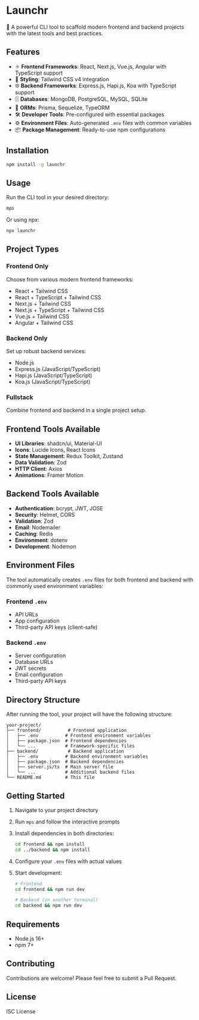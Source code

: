 # Launchr

🚀 A powerful CLI tool to scaffold modern frontend and backend projects with the latest tools and best practices.

## Features

- ⚛️ **Frontend Frameworks**: React, Next.js, Vue.js, Angular with TypeScript support
- 🎨 **Styling**: Tailwind CSS v4 integration
- 🌐 **Backend Frameworks**: Express.js, Hapi.js, Koa with TypeScript support
- 🗄️ **Databases**: MongoDB, PostgreSQL, MySQL, SQLite
- 🔗 **ORMs**: Prisma, Sequelize, TypeORM
- 🛠️ **Developer Tools**: Pre-configured with essential packages
- ⚙️ **Environment Files**: Auto-generated `.env` files with common variables
- 📦 **Package Management**: Ready-to-use npm configurations

## Installation

```bash
npm install -g launchr
```

## Usage

Run the CLI tool in your desired directory:

```bash
mps
```

Or using npx:

```bash
npx launchr
```

## Project Types

### Frontend Only

Choose from various modern frontend frameworks:

- React + Tailwind CSS
- React + TypeScript + Tailwind CSS
- Next.js + Tailwind CSS
- Next.js + TypeScript + Tailwind CSS
- Vue.js + Tailwind CSS
- Angular + Tailwind CSS

### Backend Only

Set up robust backend services:

- Node.js
- Express.js (JavaScript/TypeScript)
- Hapi.js (JavaScript/TypeScript)
- Koa.js (JavaScript/TypeScript)

### Fullstack

Combine frontend and backend in a single project setup.

## Frontend Tools Available

- **UI Libraries**: shadcn/ui, Material-UI
- **Icons**: Lucide Icons, React Icons
- **State Management**: Redux Toolkit, Zustand
- **Data Validation**: Zod
- **HTTP Client**: Axios
- **Animations**: Framer Motion

## Backend Tools Available

- **Authentication**: bcrypt, JWT, JOSE
- **Security**: Helmet, CORS
- **Validation**: Zod
- **Email**: Nodemailer
- **Caching**: Redis
- **Environment**: dotenv
- **Development**: Nodemon

## Environment Files

The tool automatically creates `.env` files for both frontend and backend with commonly used environment variables:

### Frontend `.env`

- API URLs
- App configuration
- Third-party API keys (client-safe)

### Backend `.env`

- Server configuration
- Database URLs
- JWT secrets
- Email configuration
- Third-party API keys

## Directory Structure

After running the tool, your project will have the following structure:

```
your-project/
├── frontend/          # Frontend application
│   ├── .env          # Frontend environment variables
│   ├── package.json  # Frontend dependencies
│   └── ...           # Framework-specific files
├── backend/           # Backend application
│   ├── .env          # Backend environment variables
│   ├── package.json  # Backend dependencies
│   ├── server.js/ts  # Main server file
│   └── ...           # Additional backend files
└── README.md         # This file
```

## Getting Started

1. Navigate to your project directory
2. Run `mps` and follow the interactive prompts
3. Install dependencies in both directories:
   ```bash
   cd frontend && npm install
   cd ../backend && npm install
   ```
4. Configure your `.env` files with actual values
5. Start development:

   ```bash
   # Frontend
   cd frontend && npm run dev

   # Backend (in another terminal)
   cd backend && npm run dev
   ```

## Requirements

- Node.js 16+
- npm 7+

## Contributing

Contributions are welcome! Please feel free to submit a Pull Request.

## License

ISC License

